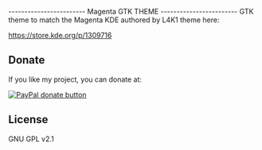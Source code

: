 ------------------------ Magenta GTK THEME ------------------------
GTK theme to match the Magenta KDE authored by L4K1 theme here:

https://store.kde.org/p/1309716

## Donate

If you like my project, you can donate at:

<span class="paypal"><a href="https://www.paypal.me/freefreeno" title="Donate to this project using Paypal"><img src="https://www.paypalobjects.com/webstatic/mktg/Logo/pp-logo-100px.png" alt="PayPal donate button" /></a></span>


## License

GNU GPL v2.1

